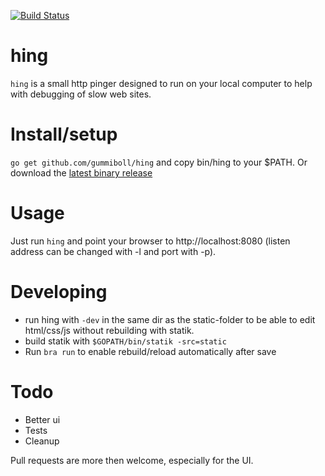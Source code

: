 [![Build Status](https://travis-ci.org/gummiboll/hing.svg?branch=master)](https://travis-ci.org/gummiboll/hing)

hing
=======

`hing` is a small http pinger designed to run on your local computer to help with debugging of slow web sites.

# Install/setup
`go get github.com/gummiboll/hing` and copy bin/hing to your $PATH. Or download the [latest binary release](https://github.com/gummiboll/hing/releases/latest)

# Usage

Just run `hing` and point your browser to http://localhost:8080 (listen address can be changed with -l and port with -p).

# Developing
- run hing with `-dev` in the same dir as the static-folder to be able to edit html/css/js without rebuilding with statik.
- build statik with `$GOPATH/bin/statik -src=static`
- Run `bra run` to enable rebuild/reload automatically after save

# Todo
- Better ui
- Tests
- Cleanup

Pull requests are more then welcome, especially for the UI.
